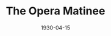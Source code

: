 ---
title: The Opera Matinee
date: 1930-04-15
closing_date:
layout: productions
playbill:
Theatre: Theatre Jacksonville
show_details:
- Playwright: Alice Gerstenberg
cast:
- Sheila: Anne Emmeline Overstreet
- Narcissa: Maye Elizabeth Mackinnon
- Edith: Beneva Flowers
- Sydney: Eleanor Harris
- Mrs. Harrison: Irene Kirbo
- Mrs. Lysander: Maude Mickl
- Mrs. Murphy: Marie G. Copp
- Countess Jerabek: Laurine Goffin
- Mrs. Casper: Vera Holmes Sellers
- Mrs. Gardiner: Harriet Gale Cull
- Mrs. Kennedy: Olivia Fitzgerald
- Mrs. Voil: Olive Rosenquist
- Times Reporter: Mary Willcox Rowland
- Post Reporter: Rose Maza
crew:
- Director: Daisy Bowden Stephens
- Props:
  - Jeannette Grether Borum
  - John Richard Grether
- Usher:
  - J.F. Bryan
  - Lawrence Cusic
- Box Occupant:
  - Erma Pickett
  - Ernestine Tyler
  - Ethel Stearns
  - Florence Axtell
understudies:
orchestra:
external_links:
---